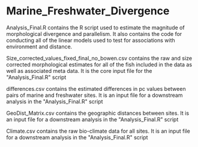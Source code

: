 # Marine_Freshwater_Divergence

Analysis_Final.R contains the R script used to estimate the magnitude of morphological divergence and parallelism. It also contains the code for conducting all of the linear models used to test for associations with environment and distance. 

Size_corrected_values_fixed_final_no_bowen.csv contains the raw and size corrected morphological estimates for all of the fish included in the data as well as associated meta data. It is the core input file for the "Analysis_Final.R" script 

differences.csv contains the estimated differences in pc values between pairs of marine and freshwater sites. It is an input file for a downstream analysis in the "Analysis_Final.R" script 

GeoDist_Matrix.csv contains the geographic distances between sites. It is an input file for a downstream analysis in the "Analysis_Final.R" script 

Climate.csv contains the raw bio-climate data for all sites. It is an input file for a downstream analysis in the "Analysis_Final.R" script 
